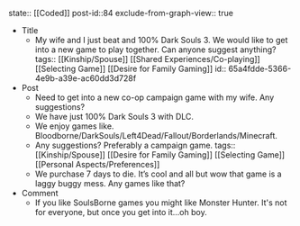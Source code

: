 state:: [[Coded]]
post-id::84
exclude-from-graph-view:: true

- Title
	- My wife and I just beat and 100% Dark Souls 3. We would like to get into a new game to play together. Can anyone suggest anything?
	  tags:: [[Kinship/Spouse]] [[Shared Experiences/Co-playing]] [[Selecting Game]] [[Desire for Family Gaming]]
	  id:: 65a4fdde-5366-4e9b-a39e-ac60dd3d728f
- Post
	- Need to get into a new co-op campaign game with my wife. Any suggestions?
	- We have just 100% Dark Souls 3 with DLC.
	- We enjoy games like. Bloodborne/DarkSouls/Left4Dead/Fallout/Borderlands/Minecraft.
	- Any suggestions? Preferably a campaign game.
	  tags:: [[Kinship/Spouse]] [[Desire for Family Gaming]] [[Selecting Game]] [[Personal Aspects/Preferences]]
	- We purchase 7 days to die. It’s cool and all but wow that game is a laggy buggy mess. Any games like that?
- Comment
	- If you like SoulsBorne games you might like Monster Hunter. It's not for everyone, but once you get into it...oh boy.